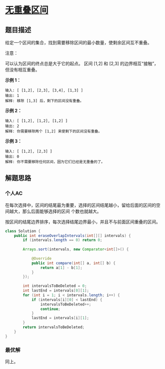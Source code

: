 # [无重叠区间](https://leetcode-cn.com/problems/non-overlapping-intervals/)

## 题目描述

给定一个区间的集合，找到需要移除区间的最小数量，使剩余区间互不重叠。

注意：

可以认为区间的终点总是大于它的起点。
区间 [1,2] 和 [2,3] 的边界相互“接触”，但没有相互重叠。

**示例 1：**

```
输入: [ [1,2], [2,3], [3,4], [1,3] ]
输出: 1
解释: 移除 [1,3] 后，剩下的区间没有重叠。
```

**示例 2：**

```
输入: [ [1,2], [1,2], [1,2] ]
输出: 2
解释: 你需要移除两个 [1,2] 来使剩下的区间没有重叠。
```

**示例 3：**

```
输入: [ [1,2], [2,3] ]
输出: 0
解释: 你不需要移除任何区间，因为它们已经是无重叠的了。
```

## 解题思路

### 个人AC

在每次选择中，区间的结尾最为重要，选择的区间结尾越小，留给后面的区间的空间越大，那么后面能够选择的区间
个数也就越大。 

按区间的结尾边界排序，每次选择结尾边界最小，并且不与前面区间重叠的区间。

```Java
class Solution {
    public int eraseOverlapIntervals(int[][] intervals) {
        if (intervals.length == 0) return 0;
        
        Arrays.sort(intervals, new Comparator<int[]>() {
           
            @Override
            public int compare(int[] a, int[] b) {
                return a[1] - b[1];
            }
        });
        
        int intervalsToBeDeleted = 0;
        int lastEnd = intervals[0][1];
        for (int i = 1; i < intervals.length; i++) {
            if (intervals[i][0] < lastEnd) {
                intervalsToBeDeleted++;
                continue;
            }
            lastEnd = intervals[i][1];
        }
        return intervalsToBeDeleted;
    }
}
```

### 最优解

同上。

